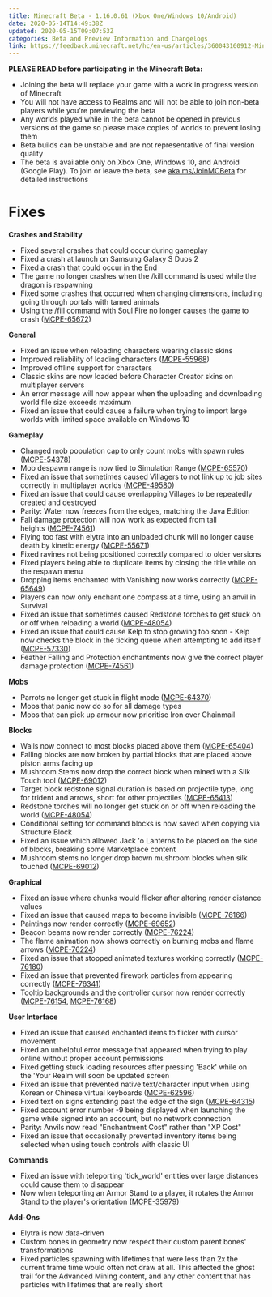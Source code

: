 ```yaml
---
title: Minecraft Beta - 1.16.0.61 (Xbox One/Windows 10/Android)
date: 2020-05-14T14:49:38Z
updated: 2020-05-15T09:07:53Z
categories: Beta and Preview Information and Changelogs
link: https://feedback.minecraft.net/hc/en-us/articles/360043160912-Minecraft-Beta-1-16-0-61-Xbox-One-Windows-10-Android-
---
```


**PLEASE READ before participating in the Minecraft Beta:**

-   Joining the beta will replace your game with a work in progress version of Minecraft
-   You will not have access to Realms and will not be able to join non-beta players while you\'re previewing the beta
-   Any worlds played while in the beta cannot be opened in previous versions of the game so please make copies of worlds to prevent losing them
-   Beta builds can be unstable and are not representative of final version quality
-   The beta is available only on Xbox One, Windows 10, and Android (Google Play). To join or leave the beta, see [aka.ms/JoinMCBeta](https://aka.ms/JoinMCBeta) for detailed instructions

# Fixes

**Crashes and Stability**

-   Fixed several crashes that could occur during gameplay
-   Fixed a crash at launch on Samsung Galaxy S Duos 2
-   Fixed a crash that could occur in the End 
-   The game no longer crashes when the /kill command is used while the dragon is respawning
-   Fixed some crashes that occurred when changing dimensions, including going through portals with tamed animals
-   Using the /fill command with Soul Fire no longer causes the game to crash ([MCPE-65672](https://bugs.mojang.com/browse/MCPE-65672))

**General**

-   Fixed an issue when reloading characters wearing classic skins 
-   Improved reliability of loading characters ([MCPE-55968](https://bugs.mojang.com/browse/MCPE-55968)) 
-   Improved offline support for characters
-   Classic skins are now loaded before Character Creator skins on multiplayer servers
-   An error message will now appear when the uploading and downloading world file size exceeds maximum
-   Fixed an issue that could cause a failure when trying to import large worlds with limited space available on Windows 10

**Gameplay**

-   Changed mob population cap to only count mobs with spawn rules ([MCPE-54378](https://bugs.mojang.com/browse/MCPE-54378)) 
-   Mob despawn range is now tied to Simulation Range ([MCPE-65570](https://bugs.mojang.com/browse/MCPE-65570))
-   Fixed an issue that sometimes caused Villagers to not link up to job sites correctly in multiplayer worlds ([MCPE-49580](https://bugs.mojang.com/browse/MCPE-49580))
-   Fixed an issue that could cause overlapping Villages to be repeatedly created and destroyed 
-   Parity: Water now freezes from the edges, matching the Java Edition
-   Fall damage protection will now work as expected from tall heights ([MCPE-74561](https://bugs.mojang.com/browse/MCPE-74561))
-   Flying too fast with elytra into an unloaded chunk will no longer cause death by kinetic energy ([MCPE-55671](https://bugs.mojang.com/browse/MCPE-55671))
-   Fixed ravines not being positioned correctly compared to older versions
-   Fixed players being able to duplicate items by closing the title while on the respawn menu 
-   Dropping items enchanted with Vanishing now works correctly ([MCPE-65649](https://bugs.mojang.com/browse/MCPE-65649)) 
-   Players can now only enchant one compass at a time, using an anvil in Survival
-   Fixed an issue that sometimes caused Redstone torches to get stuck on or off when reloading a world ([MCPE-48054](https://bugs.mojang.com/browse/MCPE-48054))
-   Fixed an issue that could cause Kelp to stop growing too soon - Kelp now checks the block in the ticking queue when attempting to add itself ([MCPE-57330](https://bugs.mojang.com/browse/MCPE-57330))
-   Feather Falling and Protection enchantments now give the correct player damage protection ([MCPE-74561](https://bugs.mojang.com/browse/MCPE-74561)) 

**Mobs**

-   Parrots no longer get stuck in flight mode ([MCPE-64370](https://bugs.mojang.com/browse/MCPE-64370)) 
-   Mobs that panic now do so for all damage types 
-   Mobs that can pick up armour now prioritise Iron over Chainmail 

**Blocks**

-   Walls now connect to most blocks placed above them ([MCPE-65404](https://bugs.mojang.com/browse/MCPE-65404))
-   Falling blocks are now broken by partial blocks that are placed above piston arms facing up
-   Mushroom Stems now drop the correct block when mined with a Silk Touch tool ([MCPE-69012](https://bugs.mojang.com/browse/MCPE-69012)) 
-   Target block redstone signal duration is based on projectile type, long for trident and arrows, short for other projectiles ([MCPE-65413](https://bugs.mojang.com/browse/MCPE-65413)) 
-   Redstone torches will no longer get stuck on or off when reloading the world ([MCPE-48054](https://bugs.mojang.com/browse/MCPE-48054)) 
-   Conditional setting for command blocks is now saved when copying via Structure Block 
-   Fixed an issue which allowed Jack \'o Lanterns to be placed on the side of blocks, breaking some Marketplace content 
-   Mushroom stems no longer drop brown mushroom blocks when silk touched ([MCPE-69012](https://bugs.mojang.com/browse/MCPE-69012)) 

**Graphical**

-   Fixed an issue where chunks would flicker after altering render distance values
-   Fixed an issue that caused maps to become invisible ([MCPE-76166](https://bugs.mojang.com/browse/MCPE-76166)) 
-   Paintings now render correctly ([MCPE-69652](https://bugs.mojang.com/browse/MCPE-69652))
-   Beacon beams now render correctly ([MCPE-76224](https://bugs.mojang.com/browse/MCPE-76224))
-   The flame animation now shows correctly on burning mobs and flame arrows ([MCPE-76224](https://bugs.mojang.com/browse/MCPE-76224)) 
-   Fixed an issue that stopped animated textures working correctly ([MCPE-76180](https://bugs.mojang.com/browse/MCPE-76180)) 
-   Fixed an issue that prevented firework particles from appearing correctly ([MCPE-76341](https://bugs.mojang.com/browse/MCPE-76341)) 
-   Tooltip backgrounds and the controller cursor now render correctly ([MCPE-76154](https://bugs.mojang.com/browse/MCPE-76154), [MCPE-76168](https://bugs.mojang.com/browse/MCPE-76168)) 

**User Interface**

-   Fixed an issue that caused enchanted items to flicker with cursor movement
-   Fixed an unhelpful error message that appeared when trying to play online without proper account permissions 
-   Fixed getting stuck loading resources after pressing \'Back\' while on the \'Your Realm will soon be updated screen 
-   Fixed an issue that prevented native text/character input when using Korean or Chinese virtual keyboards ([MCPE-62596](https://bugs.mojang.com/browse/MCPE-62596)) 
-   Fixed text on signs extending past the edge of the sign ([MCPE-64315](https://bugs.mojang.com/browse/MCPE-64315))
-   Fixed account error number -9 being displayed when launching the game while signed into an account, but no network connection 
-   Parity: Anvils now read "Enchantment Cost" rather than "XP Cost" 
-   Fixed an issue that occasionally prevented inventory items being selected when using touch controls with classic UI 

**Commands**

-   Fixed an issue with teleporting \'tick_world\' entities over large distances could cause them to disappear 
-   Now when teleporting an Armor Stand to a player, it rotates the Armor Stand to the player\'s orientation ([MCPE-35979](https://bugs.mojang.com/browse/MCPE-35979))

**Add-Ons**

-   Elytra is now data-driven
-   Custom bones in geometry now respect their custom parent bones\' transformations 
-   Fixed particles spawning with lifetimes that were less than 2x the current frame time would often not draw at all. This affected the ghost trail for the Advanced Mining content, and any other content that has particles with lifetimes that are really short
